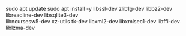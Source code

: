 sudo apt update
sudo apt install -y libssl-dev zlib1g-dev libbz2-dev libreadline-dev libsqlite3-dev \
    libncursesw5-dev xz-utils tk-dev libxml2-dev libxmlsec1-dev libffi-dev liblzma-dev
